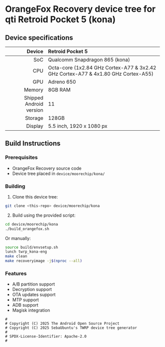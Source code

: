 # OrangeFox Recovery device tree for qti Retroid Pocket 5 (kona)

## Device specifications

| Device       | Retroid Pocket 5                                    |
| -----------: | :-------------------------------------------------- |
| SoC          | Qualcomm Snapdragon 865 (kona)                     |
| CPU          | Octa-core (1x2.84 GHz Cortex-A77 & 3x2.42 GHz Cortex-A77 & 4x1.80 GHz Cortex-A55) |
| GPU          | Adreno 650                                          |
| Memory       | 8GB RAM                                             |
| Shipped Android version | 11                                       |
| Storage      | 128GB                                               |
| Display      | 5.5 inch, 1920 x 1080 px                          |

## Build Instructions

### Prerequisites
- OrangeFox Recovery source code
- Device tree placed in `device/moorechip/kona/`

### Building
1. Clone this device tree:
```bash
git clone <this-repo> device/moorechip/kona
```

2. Build using the provided script:
```bash
cd device/moorechip/kona
./build_orangefox.sh
```

Or manually:
```bash
source build/envsetup.sh
lunch twrp_kona-eng
make clean
make recoveryimage -j$(nproc --all)
```

### Features
- A/B partition support
- Decryption support
- OTA updates support
- MTP support
- ADB support
- Magisk integration

```
#
# Copyright (C) 2025 The Android Open Source Project
# Copyright (C) 2025 SebaUbuntu's TWRP device tree generator
#
# SPDX-License-Identifier: Apache-2.0
#
```
